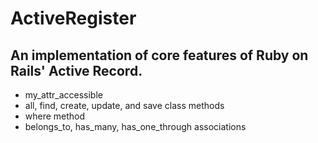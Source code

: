 # ActiveRegister
## An implementation of core features of Ruby on Rails' Active Record.

- my_attr_accessible
- all, find, create, update, and save class methods
- where method
- belongs_to, has_many, has_one_through associations
